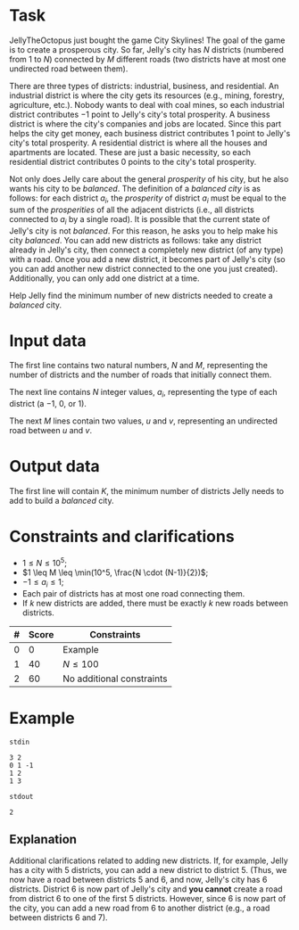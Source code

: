 
# Task

JellyTheOctopus just bought the game City Skylines! The goal of the game is to create a prosperous city. So far, Jelly's city has $N$ districts (numbered from $1$ to $N$) connected by $M$ different roads (two districts have at most one undirected road between them).

There are three types of districts: industrial, business, and residential. An industrial district is where the city gets its resources (e.g., mining, forestry, agriculture, etc.). Nobody wants to deal with coal mines, so each industrial district contributes $-1$ point to Jelly's city's total prosperity. A business district is where the city's companies and jobs are located. Since this part helps the city get money, each business district contributes $1$ point to Jelly's city's total prosperity. A residential district is where all the houses and apartments are located. These are just a basic necessity, so each residential district contributes $0$ points to the city's total prosperity.

Not only does Jelly care about the general _prosperity_ of his city, but he also wants his city to be _balanced_. The definition of a _balanced city_ is as follows: for each district $a_i$, the _prosperity_ of district $a_i$ must be equal to the sum of the _prosperities_ of all the adjacent districts (i.e., all districts connected to $a_i$ by a single road). It is possible that the current state of Jelly's city is not _balanced_. For this reason, he asks you to help make his city _balanced_. You can add new districts as follows: take any district already in Jelly's city, then connect a completely new district (of any type) with a road. Once you add a new district, it becomes part of Jelly's city (so you can add another new district connected to the one you just created). Additionally, you can only add one district at a time.

Help Jelly find the minimum number of new districts needed to create a _balanced_ city.

# Input data

The first line contains two natural numbers, $N$ and $M$, representing the number of districts and the number of roads that initially connect them.

The next line contains $N$ integer values, $a_i$, representing the type of each district (a $-1$, $0$, or $1$).

The next $M$ lines contain two values, $u$ and $v$, representing an undirected road between $u$ and $v$.

# Output data

The first line will contain $K$, the minimum number of districts Jelly needs to add to build a _balanced_ city.

# Constraints and clarifications

* $1 \leq N \leq 10^5$;
* $1 \leq M \leq \min(10^5, \frac{N \cdot (N-1)}{2})$;
* $-1 \leq a_i \leq 1$;
* Each pair of districts has at most one road connecting them.
* If $k$ new districts are added, there must be exactly $k$ new roads between districts.

|#|Score|Constraints|
|-|-|--------|
|0|0|Example|
|1|40|$N \leq 100$|
|2|60|No additional constraints|

# Example

`stdin`
```
3 2
0 1 -1
1 2
1 3
```

`stdout`
```
2
```

## Explanation

Additional clarifications related to adding new districts. If, for example, Jelly has a city with $5$ districts, you can add a new district to district $5$. (Thus, we now have a road between districts $5$ and $6$, and now, Jelly's city has $6$ districts. District $6$ is now part of Jelly's city and **you cannot** create a road from district $6$ to one of the first $5$ districts. However, since $6$ is now part of the city, you can add a new road from $6$ to another district (e.g., a road between districts $6$ and $7$).
```
